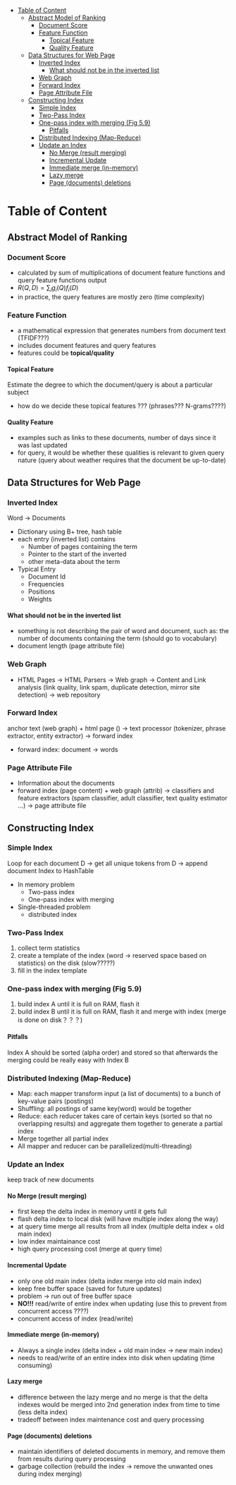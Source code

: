 
- [Table of Content](#table-of-content)
  - [Abstract Model of Ranking](#abstract-model-of-ranking)
    - [Document Score](#document-score)
    - [Feature Function](#feature-function)
      - [Topical Feature](#topical-feature)
      - [Quality Feature](#quality-feature)
  - [Data Structures for Web Page](#data-structures-for-web-page)
    - [Inverted Index](#inverted-index)
      - [What should not be in the inverted list](#what-should-not-be-in-the-inverted-list)
    - [Web Graph](#web-graph)
    - [Forward Index](#forward-index)
    - [Page Attribute File](#page-attribute-file)
  - [Constructing Index](#constructing-index)
    - [Simple Index](#simple-index)
    - [Two-Pass Index](#two-pass-index)
    - [One-pass index with merging  (Fig 5.9)](#one-pass-index-with-merging--fig-59)
      - [Pitfalls](#pitfalls)
    - [Distributed Indexing (Map-Reduce)](#distributed-indexing-map-reduce)
    - [Update an Index](#update-an-index)
      - [No Merge (result merging)](#no-merge-result-merging)
      - [Incremental Update](#incremental-update)
      - [Immediate merge (in-memory)](#immediate-merge-in-memory)
      - [Lazy merge](#lazy-merge)
      - [Page (documents) deletions](#page-documents-deletions)


# Table of Content
## Abstract Model of Ranking
### Document Score
  - calculated by sum of multiplications of document feature functions and query feature functions output 
  - $R(Q,D) = \sum_{i}g_i(Q)f_{i}(D)$
  - in practice, the query features are mostly zero (time complexity)

### Feature Function
  - a mathematical expression that generates numbers from document text (TFIDF???)
  - includes document features and query features
  - features could be **topical/quality**


#### Topical Feature
Estimate the degree to which the document/query is about a particular subject 
  - how do we decide these topical features ??? (phrases??? N-grams????)

#### Quality Feature
  - examples such as links to these documents, number of days since it was last updated
  - for query, it would be whether these qualities is relevant to given query nature (query about weather requires that the document be up-to-date)

## Data Structures for Web Page


### Inverted Index
Word -> Documents 
  - Dictionary using B+ tree, hash table
  - each entry (inverted list) contains 
    - Number of pages containing the term
    - Pointer to the start of the inverted 
    - other meta-data about the term
  - Typical Entry
    - Document Id
    - Frequencies
    - Positions
    - Weights
#### What should not be in the inverted list 
  - something is not describing the pair of word and document, such as: the number of documents containing the term (should go to vocabulary)
  - document length (page attribute file)


### Web Graph
  - HTML Pages -> HTML Parsers -> Web graph -> Content and Link analysis (link quality, link spam, duplicate detection, mirror site detection) -> web repository

### Forward Index
anchor text (web graph) + html page () -> text processor (tokenizer, phrase extractor, entity extractor) -> forward index
  - forward index: document -> words

### Page Attribute File
- Information about the documents
- forward index (page content) + web graph (attrib) -> classifiers and feature extractors (spam classifier, adult classifier, text quality estimator ...) -> page attribute file


## Constructing Index

### Simple Index
Loop for each document D -> get all unique tokens from D -> append document Index to HashTable
  - In memory problem
    - Two-pass index
    - One-pass index with merging
  - Single-threaded problem
    - distributed index

### Two-Pass Index
  1. collect term statistics
  2. create a template of the index (word -> reserved space based on statistics) on the disk (slow?????)
  3. fill in the index template 

### One-pass index with merging  (Fig 5.9)
  1.  build index A until it is full on RAM, flash it
  2.  build index B until it is full on RAM, flash it and merge with index (merge is done on disk？？？) 
####  Pitfalls
Index A should be sorted (alpha order) and stored so that afterwards the merging could be really easy with Index B 
   

### Distributed Indexing (Map-Reduce)

  -  Map: each mapper transform input (a list of documents) to a bunch of key-value pairs (postings)
  -  Shuffling: all postings of same key(word) would be together
  -  Reduce: each reducer takes care of certain keys (sorted so that no overlapping results) and aggregate them together to generate a partial index
  -  Merge together all partial index 
  -  All mapper and reducer can be parallelized(multi-threading) 


### Update an Index
keep track of new documents

#### No Merge (result merging)
  - first keep the delta index in memory until it gets full
  - flash delta index to local disk (will have multiple index along the way)
  - at query time merge all results from all index (multiple delta index + old main index)
  - low index maintainance cost
  - high query processing cost (merge at query time)

#### Incremental Update
  - only one old main index (delta index merge into old main index)
  - keep free buffer space (saved for future updates)
  - problem -> run out of free buffer space
  - **NO!!!** read/write of entire index when updating (use this to prevent from concurrent access ????)
  - concurrent access of index (read/write)


#### Immediate merge (in-memory)
  - Always a single index (delta index + old main index -> new main index)
  - needs to read/write of an entire index into disk when updating (time consuming)

#### Lazy merge
  -  difference between the lazy merge and no merge is that the delta indexes would be merged into 2nd generation index from time to time (less delta index)
  -  tradeoff between index maintenance cost and query processing

#### Page (documents) deletions 

- maintain identifiers of deleted documents in memory, and remove them from results during query processing
- garbage collection (rebuild the index -> remove the unwanted ones during index merging)
